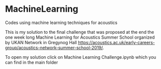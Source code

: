 # MachineLearning
Codes using machine learning techniques for acoustics

This is my solution to the final challenge that was proposed at the end the one week long Machine Learning for Acoustics Summer School organized by UKAN Network in Gregynog Hall https://acoustics.ac.uk/early-careers-group/acoustics-network-summer-school-2019/.

To open my solution click on Machine Learning Challenge.ipynb which you can find in the main folder
